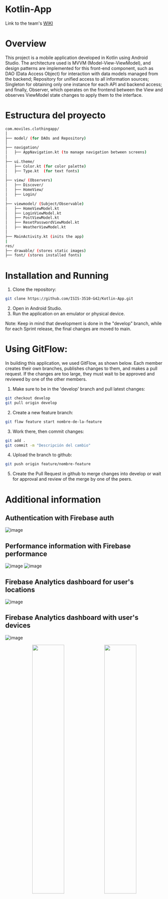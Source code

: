 # Kotlin-App

Link to the team's [WIKI](https://github.com/ISIS-3510-G46/Backend-App/wiki)


# Overview

This project is a mobile application developed in Kotlin using Android Studio. The architecture used is MVVM (Model-View-ViewModel), and design patterns are implemented for this front-end component, such as DAO (Data Access Object) for interaction with data models managed from the backend; Repository for unified access to all information sources; Singleton for obtaining only one instance for each API and backend access; and finally, Observer, which operates on the frontend between the View and observes ViewModel state changes to apply them to the interface.

# Estructura del proyecto

```bash
com.moviles.clothingapp/
│
├── model/ (for DAOs and Repository)
│
├── navigation/
│   ├── AppNavigation.kt (to manage navigation between screens)
│
├── ui.theme/
│   ├── Color.kt (for color palette)
│   ├── Type.kt  (for text fonts)
│
├── view/ (Observers)
│   ├── Discover/
│   ├── HomeView/
│   ├── Login/
│
├── viewmodel/ (Subject/Observable)
│   ├── HomeViewModel.kt
│   ├── LoginViewModel.kt
│   ├── PostViewModel.kt
│   ├── ResetPasswordViewModel.kt
│   ├── WeatherViewModel.kt
│
├── MainActivity.kt (inits the app)
|
res/
├── drawable/ (stores static images)
├── font/ (stores installed fonts)
```

# Installation and Running

1. Clone the repository:

```bash
git clone https://github.com/ISIS-3510-G42/Kotlin-App.git
```

2. Open in Android Studio.
3. Run the application on an emulator or physical device.

Note: Keep in mind that development is done in the "develop" branch, while for each Sprint release, the final changes are moved to main.

# Using GitFlow:

In building this application, we used GitFlow, as shown below. Each member creates their own branches, publishes changes to them, and makes a pull request. If the changes are too large, they must wait to be approved and reviewed by one of the other members.

1. Make sure to be in the 'develop' branch and pull latest changes:

```bash
git checkout develop
git pull origin develop
```

2. Create a new feature branch:

```bash
git flow feature start nombre-de-la-feature
```

3. Work there, then commit changes:

```bash
git add .
git commit -m "Descripción del cambio"
```

4. Upload the branch to github:

```bash
git push origin feature/nombre-feature
```

5. Create the Pull Request in github to merge changes into develop or wait for approval and review of the merge by one of the peers.

# Additional information

## Authentication with Firebase auth

![image](https://github.com/user-attachments/assets/2957b2e1-1283-498c-a762-e0fb64957d76)

## Performance information with Firebase performance

![image](https://github.com/user-attachments/assets/f1968765-3229-41e2-86a4-9cc6e8b887a6)
![image](https://github.com/user-attachments/assets/d41d88d7-7681-4b95-b5ce-0e9ae0b0e22b)

## Firebase Analytics dashboard for user's locations

![image](https://github.com/user-attachments/assets/595ef7ec-b0a7-4bd3-b1c8-715fdf060cd5)

## Firebase Analytics dashboard with user's devices

![image](https://github.com/user-attachments/assets/59156e66-df80-4701-8950-42dbea1c45c2)

<p align="center">
    <img src="https://github.com/user-attachments/assets/1a87259d-9adf-47a9-b3e6-a3c5d3b4d0b9" width="45%">
    <img src="https://github.com/user-attachments/assets/fd35e1fc-a042-4bec-aa90-846ea70b15ee" width="45%">
</p>
